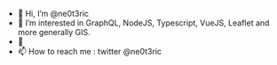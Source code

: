 - 👋 Hi, I’m @ne0t3ric
- 👀 I’m interested in GraphQL, NodeJS, Typescript, VueJS, Leaflet and more generally GIS.
- 🌱 
- 📫 How to reach me : twitter @ne0t3ric 

<!---
ne0t3ric/ne0t3ric is a ✨ special ✨ repository because its `README.md` (this file) appears on your GitHub profile.
You can click the Preview link to take a look at your changes.
--->
